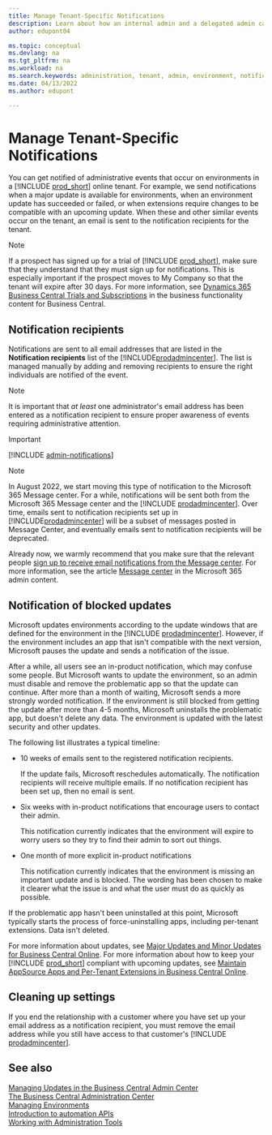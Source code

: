 ```yaml
---
title: Manage Tenant-Specific Notifications
description: Learn about how an internal admin and a delegated admin can get notified of changes for Business Central tenants. 
author: edupont04

ms.topic: conceptual
ms.devlang: na
ms.tgt_pltfrm: na
ms.workload: na
ms.search.keywords: administration, tenant, admin, environment, notifications
ms.date: 04/13/2022
ms.author: edupont

---
```


# Manage Tenant-Specific Notifications

You can get notified of administrative events that occur on environments in a [!INCLUDE [prod_short](../includes/prod_short.md)] online tenant. For example, we send notifications when a major update is available for environments, when an environment update has succeeded or failed, or when extensions require changes to be compatible with an upcoming update. When these and other similar events occur on the tenant, an email is sent to the notification recipients for the tenant.  

> [!NOTE]
> If a prospect has signed up for a trial of [!INCLUDE [prod_short](../includes/prod_short.md)], make sure that they understand that they must sign up for notifications. This is especially important if the prospect moves to My Company so that the tenant will expire after 30 days. For more information, see [Dynamics 365 Business Central Trials and Subscriptions](/dynamics365/business-central/across-preview) in the business functionality content for Business Central.

## Notification recipients

Notifications are sent to all email addresses that are listed in the **Notification recipients** list of the [!INCLUDE[prodadmincenter](../developer/includes/prodadmincenter.md)]. The list is managed manually by adding and removing recipients to ensure the right individuals are notified of the event.

> [!NOTE]
> It is important that *at least* one administrator's email address has been entered as a notification recipient to ensure proper awareness of events requiring administrative attention.

> [!IMPORTANT]
> [!INCLUDE [admin-notifications](../includes/admin-notifications.md)]

> [!NOTE]
> In August 2022, we start moving this type of notification to the Microsoft 365 Message center. For a while, notifications will be sent both from the Microsoft 365 Message center and the [!INCLUDE [prodadmincenter](../developer/includes/prodadmincenter.md)]. Over time, emails sent to notification recipients set up in [!INCLUDE[prodadmincenter](../developer/includes/prodadmincenter.md)] will be a subset of messages posted in Message Center, and eventually emails sent to notification recipients will be deprecated.  
>
> Already now, we warmly recommend that you make sure that the relevant people [sign up to receive email notifications from the Message center](/microsoft-365/admin/manage/message-center#preferences). For more information, see the article [Message center](/microsoft-365/admin/manage/message-center) in the Microsoft 365 admin content.

## Notification of blocked updates

Microsoft updates environments according to the update windows that are defined for the environment in the [!INCLUDE [prodadmincenter](../developer/includes/prodadmincenter.md)]. However, if the environment includes an app that isn't compatible with the next version, Microsoft pauses the update and sends a notification of the issue.  

After a while, all users see an in-product notification, which may confuse some people. But Microsoft wants to update the environment, so an admin must disable and remove the problematic app so that the update can continue. After more than a month of waiting, Microsoft sends a more strongly worded notification. If the environment is still blocked from getting the update after more than 4-5 months, Microsoft uninstalls the problematic app, but doesn't delete any data. The environment is updated with the latest security and other updates.  

The following list illustrates a typical timeline:

* 10 weeks of emails sent to the registered notification recipients.  

    If the update fails, Microsoft reschedules automatically. The notification recipients will receive multiple emails. If no notification recipient has been set up, then no email is sent.
* Six weeks with in-product notifications that encourage users to contact their admin.  

    This notification currently indicates that the environment will expire to worry users so they try to find their admin to sort out things.
* One month of more explicit in-product notifications

    This notification currently indicates that the environment is missing an important update and is blocked. The wording has been chosen to make it clearer what the issue is and what the user must do as quickly as possible.  

If the problematic app hasn't been uninstalled at this point, Microsoft typically starts the process of force-uninstalling apps, including per-tenant extensions. Data isn't deleted.  

For more information about updates, see [Major Updates and Minor Updates for Business Central Online](update-rollout-timeline.md). For more information about how to keep your [!INCLUDE [prod_short](../includes/prod_short.md)] compliant with upcoming updates, see [Maintain AppSource Apps and Per-Tenant Extensions in Business Central Online](../developer/app-maintain.md).  

## Cleaning up settings

If you end the relationship with a customer where you have set up your email address as a notification recipient, you must remove the email address while you still have access to that customer's [!INCLUDE [prodadmincenter](../developer/includes/prodadmincenter.md)].  

## See also

[Managing Updates in the Business Central Admin Center](tenant-admin-center-update-management.md)  
[The Business Central Administration Center](tenant-admin-center.md)  
[Managing Environments](tenant-admin-center-environments.md)  
[Introduction to automation APIs](itpro-introduction-to-automation-apis.md)  
[Working with Administration Tools](administration.md)  
